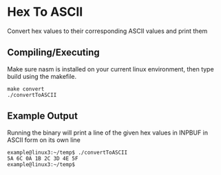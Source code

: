 Hex To ASCII
====================================
Convert hex values to their corresponding ASCII values and print them 

## Compiling/Executing
Make sure nasm is installed on your current linux environment, then type build using the makefile.
```
make convert
./convertToASCII
```

## Example Output
Running the binary will print a line of the given hex values
in INPBUF in ASCII form on its own line
```
example@linux3:~/temp$ ./convertToASCII
5A 6C 0A 1B 2C 3D 4E 5F
example@linux3:~/temp$
```

